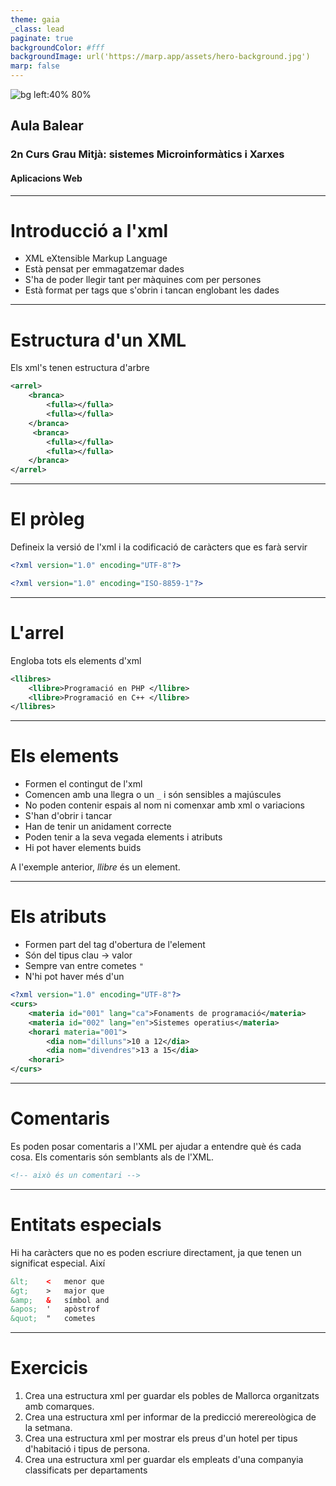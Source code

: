 ```yaml
---
theme: gaia
_class: lead
paginate: true
backgroundColor: #fff
backgroundImage: url('https://marp.app/assets/hero-background.jpg')
marp: false
---
```


![bg left:40% 80%](http://www.aulabalear.org/IMG/siteon0.png)

## Aula Balear
### 2n Curs Grau Mitjà: sistemes Microinformàtics i Xarxes
#### Aplicacions Web

---
# Introducció a l'xml

* XML eXtensible Markup Language
* Està pensat per emmagatzemar dades
* S'ha de poder llegir tant per màquines com per persones
* Està format per tags que s'obrin i tancan englobant les dades

---

# Estructura d'un XML

Els xml's tenen estructura d'arbre 

```xml
<arrel>
    <branca>
        <fulla></fulla>
        <fulla></fulla>
    </branca>
     <branca>
        <fulla></fulla>
        <fulla></fulla>
    </branca>
</arrel>
```
---

# El pròleg

Defineix la versió de l'xml i la codificació de caràcters que es farà servir

```xml
<?xml version="1.0" encoding="UTF-8"?>
```

```xml
<?xml version="1.0" encoding="ISO-8859-1"?>
```
---

# L'arrel

Engloba tots els elements d'xml

```xml
<llibres>
    <llibre>Programació en PHP </llibre>
    <llibre>Programació en C++ </llibre>
</llibres>
```
---

# Els elements

* Formen el contingut de l'xml
* Comencen amb una llegra o un `_` i són sensibles a majúscules
* No poden contenir espais al nom ni comenxar amb xml o variacions
* S'han d'obrir i tancar
* Han de tenir un anidament correcte
* Poden tenir a la seva vegada elements i atributs
* Hi pot haver elements buids

A l'exemple anterior, *llibre* és un element.

---
# Els atributs

* Formen part del tag d'obertura de l'element
* Són del tipus clau -> valor 
* Sempre van entre cometes `"`
* N'hi pot haver més d'un

```xml
<?xml version="1.0" encoding="UTF-8"?>
<curs>
    <materia id="001" lang="ca">Fonaments de programació</materia>
    <materia id="002" lang="en">Sistemes operatius</materia>
    <horari materia="001">
        <dia nom="dilluns">10 a 12</dia>
        <dia nom="divendres">13 a 15</dia>
    <horari>
</curs>
```
---

# Comentaris

Es poden posar comentaris a l'XML per ajudar a entendre què és cada cosa.
Els comentaris són semblants als de l'XML.

```xml
<!-- això és un comentari -->
```

---

# Entitats especials

Hi ha caràcters que no es poden escriure directament, ja que tenen un significat especial. Així

```xml
&lt;	<	menor que
&gt;	>	major que 
&amp;	&	símbol and 
&apos;	'	apòstrof
&quot;	"	cometes
```

---

# Exercicis

1. Crea una estructura xml per guardar els pobles de Mallorca organitzats amb comarques.
2. Crea una estructura xml per informar de la predicció merereològica de la setmana.
3. Crea una estructura xml per mostrar els preus d'un hotel per tipus d'habitació i tipus de persona.
4. Crea una estructura xml per guardar els empleats d'una companyia classificats per departaments